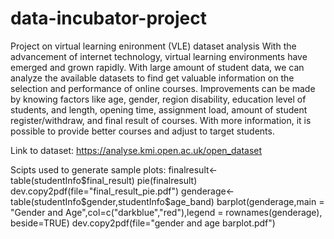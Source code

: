 # data-incubator-project
Project on virtual learning enironment (VLE) dataset analysis
With the advancement of internet technology, virtual learning environments have emerged and grown rapidly. With large amount of student data, we can analyze the available datasets to find get valuable information on the selection and performance of online courses. Improvements can be made by knowing factors like age, gender, region disability, education level of students, and length, opening time, assignment load, amount of student register/withdraw, and final result of courses. With more information, it is possible to provide better courses and adjust to target students.

Link to dataset:
  https://analyse.kmi.open.ac.uk/open_dataset

Scipts used to generate sample plots:
finalresult<-table(studentInfo$final_result)
pie(finalresult)
dev.copy2pdf(file="final_result_pie.pdf")
genderage<-table(studentInfo$gender,studentInfo$age_band)
barplot(genderage,main = "Gender and Age",col=c("darkblue","red"),legend = rownames(genderage), beside=TRUE)
dev.copy2pdf(file="gender and age barplot.pdf")
